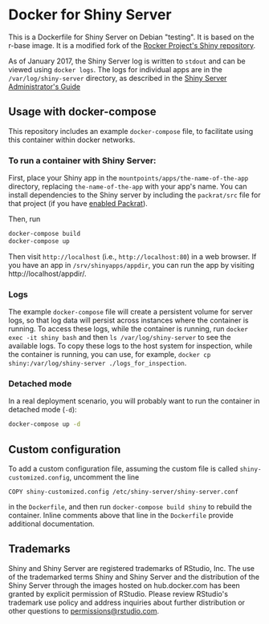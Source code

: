 Docker for Shiny Server
=======================

This is a Dockerfile for Shiny Server on Debian "testing". It is based on the r-base image. It is a modified fork of the [Rocker Project's Shiny repository](https://github.com/rocker-org/shiny).

As of January 2017, the Shiny Server log is written to `stdout` and can be viewed using `docker logs`. The logs for individual apps are in the `/var/log/shiny-server` directory, as described in the [Shiny Server Administrator's Guide]( http://docs.rstudio.com/shiny-server/#application-error-logs)

## Usage with docker-compose

This repository includes an example `docker-compose` file, to facilitate using this container within docker networks.

### To run a container with Shiny Server:

First, place your Shiny app in the `mountpoints/apps/the-name-of-the-app` directory, replacing `the-name-of-the-app` with your app's name. You can install dependencies to the Shiny server by including the `packrat/src` file for that project (if you have [enabled Packrat](https://rstudio.github.io/packrat/rstudio.html)).

Then, run

```sh
docker-compose build
docker-compose up
```

Then visit `http://localhost` (i.e., `http://localhost:80`) in a web browser. If you have an app in `/srv/shinyapps/appdir`, you can run the app by visiting http://localhost/appdir/.

### Logs

The example `docker-compose` file will create a persistent volume for server logs, so that log data will persist across instances where the container is running. To access these logs, while the container is running, run `docker exec -it shiny bash` and then `ls /var/log/shiny-server` to see the available logs. To copy these logs to the host system for inspection, while the container is running, you can use, for example, `docker cp shiny:/var/log/shiny-server ./logs_for_inspection`.

### Detached mode

In a real deployment scenario, you will probably want to run the container in detached mode (`-d`):

```sh
docker-compose up -d
```

## Custom configuration

To add a custom configuration file, assuming the custom file is called `shiny-customized.config`, uncomment the line

```
COPY shiny-customized.config /etc/shiny-server/shiny-server.conf
```

in the `Dockerfile`, and then run `docker-compose build shiny` to rebuild the container. Inline comments above that line in the `Dockerfile` provide additional documentation.

## Trademarks

Shiny and Shiny Server are registered trademarks of RStudio, Inc. The use of the trademarked terms Shiny and Shiny Server and the distribution of the Shiny Server through the images hosted on hub.docker.com has been granted by explicit permission of RStudio. Please review RStudio's trademark use policy and address inquiries about further distribution or other questions to permissions@rstudio.com.
